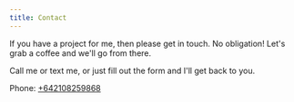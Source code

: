 ```yaml
---
title: Contact
---
```

If you have a project for me, then please get in touch. No obligation! Let's grab a coffee and we'll go from there.

Call me or text me, or just fill out the form and I'll get back to you.

Phone: [+642108259868](tel:+00642108259868)

